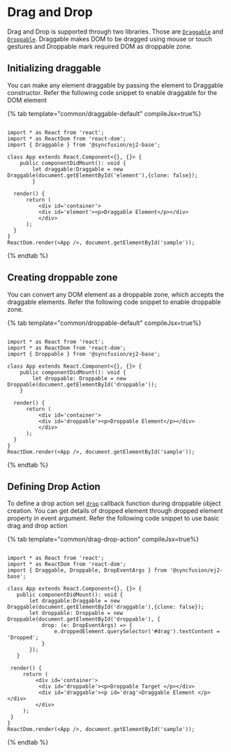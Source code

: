 # Drag and Drop

Drag and Drop is supported through two libraries. Those are
[`Draggable`](https://ej2.syncfusion.com/documentation/api/base/draggable) and [`Droppable`](https://ej2.syncfusion.com/documentation/api/base/droppable). Draggable makes DOM to be
dragged using mouse or touch gestures and Droppable mark required DOM as droppable zone.

## Initializing draggable

You can make any element draggable by passing the element to Draggable constructor. Refer
the following code snippet to enable draggable for the DOM element

 {% tab template="common/draggable-default" compileJsx=true%}

```tsx

import * as React from 'react';
import * as ReactDom from 'react-dom';
import { Draggable } from '@syncfusion/ej2-base';

class App extends React.Component<{}, {}> {
    public componentDidMount(): void {
        let draggable:Draggable = new Draggable(document.getElementById('element'),{clone: false});
        }

  render() {
      return (
          <div id='container'>
          <div id='element'><p>Draggable Element</p></div>
          </div>
      );
  }
}
ReactDom.render(<App />, document.getElementById('sample'));

```

 {% endtab %}

## Creating droppable zone

You can convert any DOM element as a droppable zone, which accepts the draggable elements. Refer the
following code snippet to enable droppable zone.

{% tab template="common/droppable-default" compileJsx=true%}

```tsx

import * as React from 'react';
import * as ReactDom from 'react-dom';
import { Droppable } from '@syncfusion/ej2-base';

class App extends React.Component<{}, {}> {
    public componentDidMount(): void {
        let droppable: Droppable = new Droppable(document.getElementById('droppable'));
    }

  render() {
      return (
          <div id='container'>
          <div id='droppable'><p>Droppable Element</p></div>
          </div>
      );
  }
}
ReactDom.render(<App />, document.getElementById('sample'));

```

 {% endtab %}

## Defining Drop Action

To define a drop action set [`drop`](https://ej2.syncfusion.com/documentation/api/base/droppable#drop) callback function during droppable object
creation. You can get details of dropped element through dropped element property in event argument.
Refer the following  code snippet to use basic drag and drop action

{% tab template="common/drag-drop-action" compileJsx=true%}

 ```tsx

import * as React from 'react';
import * as ReactDom from 'react-dom';
import { Draggable, Droppable, DropEventArgs } from '@syncfusion/ej2-base';

class App extends React.Component<{}, {}> {
    public componentDidMount(): void {
        let draggable:Draggable = new Draggable(document.getElementById('draggable'),{clone: false});
        let droppable: Droppable = new Droppable(document.getElementById('droppable'), {
            drop: (e: DropEventArgs) => {
                e.droppedElement.querySelector('#drag').textContent = 'Dropped';
            }
        });
    }

  render() {
      return (
          <div id='container'>
           <div id='droppable'><p>Droppable Target </p></div>
           <div id='draggable'><p id='drag'>Draggable Element </p></div>
          </div>
      );
  }
}
ReactDom.render(<App />, document.getElementById('sample'));

 ```

 {% endtab %}